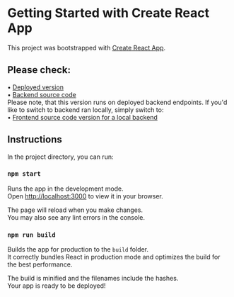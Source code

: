 # Getting Started with Create React App

This project was bootstrapped with [Create React App](https://github.com/facebook/create-react-app).

## Please check:

• [Deployed version](http://129.151.221.35/)<br />
• [Backend source code](https://github.com/wishpath/CSVReaderBackendJavaH2)<br />
Please note, that this version runs on deployed backend endpoints. If you'd like to switch to backend ran locally, simply switch to:<br />
• [Frontend source code version for a local backend](https://github.com/wishpath/-CSVReaderFrontendReact/tree/localHostVersion)

## Instructions

In the project directory, you can run:

### `npm start`

Runs the app in the development mode.\
Open [http://localhost:3000](http://localhost:3000) to view it in your browser.

The page will reload when you make changes.\
You may also see any lint errors in the console.

### `npm run build`

Builds the app for production to the `build` folder.\
It correctly bundles React in production mode and optimizes the build for the best performance.

The build is minified and the filenames include the hashes.\
Your app is ready to be deployed!